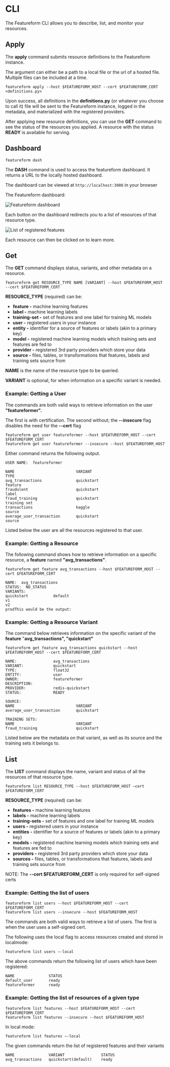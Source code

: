 # CLI

The Featureform CLI allows you to describe, list, and monitor your resources.

## Apply

The **apply** command submits resource definitions to the Featureform instance.&#x20;

The argument can either be a path to a local file or the url of a hosted file. Multiple files can be included at a time.

```shell
featureform apply --host $FEATUREFORM_HOST --cert $FEATUREFORM_CERT <definitions.py>
```

Upon success, all definitions in the **definitions.py** (or whatever you choose to call it) file will be sent to the Featureform instance, logged in the metadata, and materialized with the registered providers.

After applying new resource definitions, you can use the **GET** command to see the status of the resources you applied. A resource with the status **READY** is available for serving.

## Dashboard

```shell
featureform dash
```

The **DASH** command is used to access the featureform dashboard. It returns a URL to the locally hosted dashboard.

The dashboard can be viewed at `http://localhost:3000` in your browser

The Featureform dashboard:

![Featureform dashboard](../.gitbook/assets/dashboard.png)

Each button on the dashboard redirects you to a list of resources of that resource type.

![List of registered features](../.gitbook/assets/feature-list.png)

Each resource can then be clicked on to learn more.

## Get

The **GET** command displays status, variants, and other metadata on a resource.

```shell
featureform get RESOURCE_TYPE NAME [VARIANT] --host $FEATUREFORM_HOST --cert $FEATUREFORM_CERT
```

**RESOURCE\_TYPE** (required) can be:

* **feature -** machine learning features
* **label -** machine learning labels
* **training-set -** set of features and one label for training ML models
* **user -** registered users in your instance
* **entity -** identifier for a source of features or labels (akin to a primary key)
* **model -** registered machine learning models which training sets and features are fed to
* **provider -** registered 3rd party providers which store your data
* **source -** files, tables, or transformations that features, labels and training sets source from

**NAME** is the name of the resource type to be queried.

**VARIANT** is optional, for when information on a specific variant is needed.

### Example: Getting a User

The commands are both valid ways to retrieve information on the user **"featureformer".**

The first is with certification. The second without; the **--insecure** flag disables the need for the **--cert** flag

```shell
featureform get user featureformer --host $FEATUREFORM_HOST --cert $FEATUREFORM_CERT
featureform get user featureformer --insecure --host $FEATUREFORM_HOST
```

Either command returns the following output.&#x20;

```shell
USER NAME:  featureformer

NAME                           VARIANT                             TYPE
avg_transactions               quickstart                          feature
fraudulent                     quickstart                          label
fraud_training                 quickstart                          training set
transactions                   kaggle                              source
average_user_transaction       quickstart                          source
```

Listed below the user are all the resources registered to that user.

### Example: Getting a Resource

The following command shows how to retrieve information on a specific resource, a **feature** named **"avg\_transactions"**.

```shell
featureform get feature avg_transactions --host $FEATUREFORM_HOST --cert $FEATUREFORM_CERT

NAME:  avg_transactions
STATUS:  NO_STATUS
VARIANTS:
quickstart           default
v1
v2
prodThis would be the output:
```

### Example: Getting a Resource Variant

The command below retrieves information on the specific variant of the **feature** "**avg\_transactions", "quickstart"**

```shell
featureform get feature avg_transactions quickstart --host $FEATUREFORM_HOST --cert $FEATUREFORM_CERT

NAME:                avg_transactions
VARIANT:             quickstart     
TYPE:                float32
ENTITY:              user
OWNER:               featureformer
DESCRIPTION:
PROVIDER:            redis-quickstart
STATUS:              READY

SOURCE:
NAME                           VARIANT
average_user_transaction       quickstart

TRAINING SETS:
NAME                           VARIANT
fraud_training                 quickstart
```

Listed below are the metadata on that variant, as well as its source and the training sets it belongs to.

## List

The **LIST** command displays the name, variant and status of all the resources of that resource type.

```shell
featureform list RESOURCE_TYPE --host $FEATUREFORM_HOST –cert $FEATUREFORM_CERT
```

**RESOURCE\_TYPE** (required) can be:

* **features -** machine learning features
* **labels -** machine learning labels
* **training-sets -** set of features and one label for training ML models
* **users -** registered users in your instance
* **entities -** identifier for a source of features or labels (akin to a primary key)
* **models -** registered machine learning models which training sets and features are fed to
* **providers -** registered 3rd party providers which store your data
* **sources -** files, tables, or transformations that features, labels and training sets source from

NOTE: The **--cert $FEATUREFORM_CERT** is only required for self-signed certs

### Example: Getting the list of users

``` shell
featureform list users --host $FEATUREFORM_HOST --cert $FEATUREFORM_CERT
featureform list users --insecure --host $FEATUREFORM_HOST
```

The commands are both valid ways to retrieve a list of users. The first is when the user uses a self-signed cert.

The following uses the local flag to access resources created and stored in localmode:

``` shell
featureform list users –-local
```

The above commands return the following list of users which have been registered:

```shell
NAME               STATUS
default_user       ready
featureformer      ready
```

### Example: Getting the list of resources of a given type

```shell
featureform list features --host $FEATUREFORM_HOST --cert $FEATUREFORM_CERT
featureform list features --insecure --host $FEATUREFORM_HOST
```

In local mode:

```shell
featureform list features –-local
```

The given commands return the list of registered features and their variants

```shell
NAME               VARIANT                STATUS
avg_transactions   quickstart(default)    ready
```

